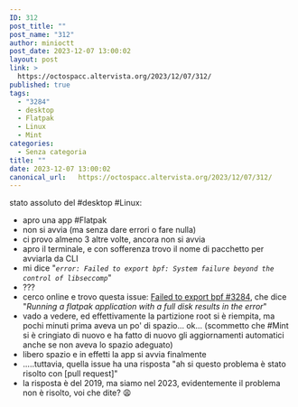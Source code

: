 ```yaml
---
ID: 312
post_title: ""
post_name: "312"
author: minioctt
post_date: 2023-12-07 13:00:02
layout: post
link: >
  https://octospacc.altervista.org/2023/12/07/312/
published: true
tags:
  - "3284"
  - desktop
  - Flatpak
  - Linux
  - Mint
categories:
  - Senza categoria
title: ""
date: 2023-12-07 13:00:02
canonical_url:   https://octospacc.altervista.org/2023/12/07/312/
---
```

<!-- wp:paragraph -->
<p>stato assoluto del #desktop #Linux:</p>
<!-- /wp:paragraph -->

<!-- wp:list -->
<ul><!-- wp:list-item -->
<li>apro una app #Flatpak</li>
<!-- /wp:list-item -->

<!-- wp:list-item -->
<li>non si avvia (ma senza dare errori o fare nulla)</li>
<!-- /wp:list-item -->

<!-- wp:list-item -->
<li>ci provo almeno 3 altre volte, ancora non si avvia</li>
<!-- /wp:list-item -->

<!-- wp:list-item -->
<li>apro il terminale, e con sofferenza trovo il nome di pacchetto per avviarla da CLI</li>
<!-- /wp:list-item -->

<!-- wp:list-item -->
<li>mi dice "<em><code>error: Failed to export bpf: System failure beyond the control of libseccomp</code></em>"</li>
<!-- /wp:list-item -->

<!-- wp:list-item -->
<li>???</li>
<!-- /wp:list-item -->

<!-- wp:list-item -->
<li>cerco online e trovo questa issue: <a href="https://github.com/flatpak/flatpak/issues/3284">Failed to export bpf #3284</a>, che dice "<em>Running a flatpak application with a full disk results in the error</em>"</li>
<!-- /wp:list-item -->

<!-- wp:list-item -->
<li>vado a vedere, ed effettivamente la partizione root si è riempita, ma pochi minuti prima aveva un po' di spazio... ok... (scommetto che #Mint si è cringiato di nuovo e ha fatto di nuovo gli aggiornamenti automatici anche se non aveva lo spazio adeguato)</li>
<!-- /wp:list-item -->

<!-- wp:list-item -->
<li>libero spazio e in effetti la app si avvia finalmente</li>
<!-- /wp:list-item -->

<!-- wp:list-item -->
<li>.....tuttavia, quella issue ha una risposta "ah si questo problema è stato risolto con [pull request]"</li>
<!-- /wp:list-item -->

<!-- wp:list-item -->
<li>la risposta è del 2019, ma siamo nel 2023, evidentemente il problema non è risolto, voi che dite? 😩</li>
<!-- /wp:list-item --></ul>
<!-- /wp:list -->